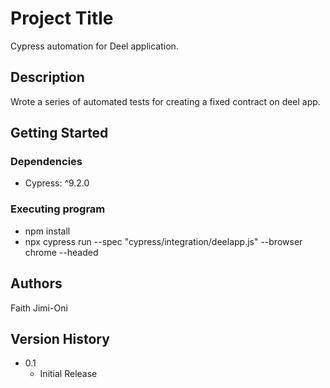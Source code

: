 # Project Title

Cypress automation for Deel application.

## Description

Wrote a series of automated tests for creating a fixed contract on deel app.

## Getting Started

### Dependencies

* Cypress: ^9.2.0


### Executing program

* npm install
* npx cypress run --spec "cypress/integration/deelapp.js" --browser chrome --headed

## Authors

Faith Jimi-Oni

## Version History

* 0.1
    * Initial Release
